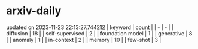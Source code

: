# arxiv-daily
updated on 2023-11-23 22:13:27.744212
| keyword | count |
| - | - |
| diffusion | 18 |
| self-supervised | 2 |
| foundation model | 1 |
| generative | 8 |
| anomaly | 1 |
| in-context | 2 |
| memory | 10 |
| few-shot | 3 |
